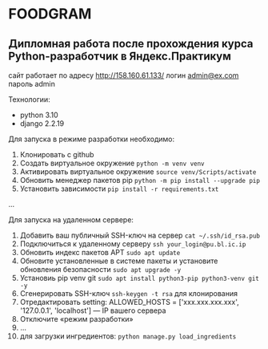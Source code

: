 # FOODGRAM
## Дипломная работа после прохождения курса Python-разработчик в Яндекс.Практикум

сайт работает по адресу http://158.160.61.133/
логин admin@ex.com
пароль admin

Технологии:

* python 3.10
* django 2.2.19

Для запуска в режиме разработки необходимо:

1. Клонировать с github
2. Создать виртуальное окружение  `python -m venv venv`
3. Активировать виртуальное окружение `source venv/Scripts/activate`
4. Обновить менеджер пакетов pip `python -m pip install --upgrade pip`
5. Установить зависимости `pip install -r requirements.txt`

...

Для запуска на удаленном сервере:
1. Добавить ваш публичный SSH-ключ на сервер `cat ~/.ssh/id_rsa.pub`
2. Подключиться к удаленному серверу `ssh your_login@pu.bl.ic.ip`
3. Обновить индекс пакетов APT `sudo apt update`
4. Обновите установленные в системе пакеты и установите обновления безопасности `sudo apt upgrade -y `
5. Установиь pip venv git `sudo apt install python3-pip python3-venv git -y`
6. Сгенерировать SSH-ключ `ssh-keygen -t rsa` для клонирования
7. Отредактировать setting: ALLOWED_HOSTS = ['xxx.xxx.xxx.xxx', '127.0.0.1', 'localhost'] — IP вашего сервера
8. Отключите «режим разработки»
9. ...
10. для загрузки ингредиентов: `python manage.py load_ingredients`


